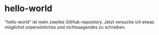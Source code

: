 # hello-world
"hello-world" ist mein zweites GitHub-repository.
Jetzt versuche ich etwas möglichst unpersönliches und nichtssagendes zu schreiben.
